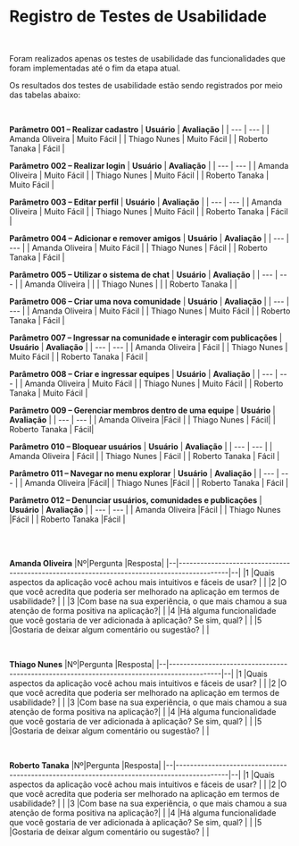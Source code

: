 # Registro de Testes de Usabilidade

<br>

Foram realizados apenas os testes de usabilidade das funcionalidades que foram implementadas até o fim da etapa atual.

Os resultados dos testes de usabilidade estão sendo registrados por meio das tabelas abaixo:

<br>


**Parâmetro 001 – Realizar cadastro**
| **Usuário** 	| **Avaliação** | 
| --- 	| --- |
| Amanda Oliveira	| Muito Fácil |
| Thiago Nunes     | Muito Fácil |
| Roberto Tanaka    	| Fácil | 

**Parâmetro 002 – Realizar login**
| **Usuário** 	| **Avaliação** | 
| --- 	| --- |
| Amanda Oliveira	| Muito Fácil |
| Thiago Nunes     | Muito Fácil |
| Roberto Tanaka    	| Muito Fácil | 

**Parâmetro 003 – Editar perfil**
| **Usuário** 	| **Avaliação** | 
| --- 	| --- |
| Amanda Oliveira	| Muito Fácil |
| Thiago Nunes     | Muito Fácil |
| Roberto Tanaka    	| Fácil  | 

**Parâmetro 004 – Adicionar e remover amigos**
| **Usuário** 	| **Avaliação** | 
| --- 	| --- |
| Amanda Oliveira	| Muito Fácil |
| Thiago Nunes     |  Fácil |
| Roberto Tanaka    	| Fácil | 

**Parâmetro 005 – Utilizar o sistema de chat**
| **Usuário** 	| **Avaliação** | 
| --- 	| --- |
| Amanda Oliveira	| |
| Thiago Nunes     | |
| Roberto Tanaka    	| | 

**Parâmetro 006 – Criar uma nova comunidade**
| **Usuário** 	| **Avaliação** | 
| --- 	| --- |
| Amanda Oliveira	| Muito Fácil  |
| Thiago Nunes     | Muito Fácil  |
| Roberto Tanaka    	| Fácil | 

**Parâmetro 007 – Ingressar na comunidade e interagir com publicações**
| **Usuário** 	| **Avaliação** | 
| --- 	| --- |
| Amanda Oliveira	| Fácil  |
| Thiago Nunes     | Muito Fácil |
| Roberto Tanaka    	| Fácil | 

**Parâmetro 008 – Criar e ingressar equipes**
| **Usuário** 	| **Avaliação** | 
| --- 	| --- |
| Amanda Oliveira	| Muito Fácil  |
| Thiago Nunes     | Muito Fácil  |
| Roberto Tanaka    	| Muito Fácil  | 

**Parâmetro 009 – Gerenciar membros dentro de uma equipe**
| **Usuário** 	| **Avaliação** | 
| --- 	| --- |
| Amanda Oliveira	|Fácil |
| Thiago Nunes     | Fácil|
| Roberto Tanaka    	| Fácil| 

**Parâmetro 010 – Bloquear usuários**
| **Usuário** 	| **Avaliação** | 
| --- 	| --- |
| Amanda Oliveira	| Fácil |
| Thiago Nunes     | Fácil |
| Roberto Tanaka    	| Fácil | 

**Parâmetro 011 – Navegar no menu explorar**
| **Usuário** 	| **Avaliação** | 
| --- 	| --- |
| Amanda Oliveira	|Fácil|
| Thiago Nunes     |Fácil |
| Roberto Tanaka    	| Fácil | 

**Parâmetro 012 – Denunciar usuários, comunidades e publicações**
| **Usuário** 	| **Avaliação** | 
| --- 	| --- |
| Amanda Oliveira	|Fácil |
| Thiago Nunes     |Fácil |
| Roberto Tanaka    	|Fácil | 

<br>
<br>

**Amanda Oliveira**
|Nº|Pergunta                                                                                    |Resposta|
|--|--------------------------------------------------------------------------------------------|--|
|1 |Quais aspectos da aplicação você achou mais intuitivos e fáceis de usar?                    | |
|2 |O que você acredita que poderia ser melhorado na aplicação em termos de usabilidade?        | |
|3 |Com base na sua experiência, o que mais chamou a sua atenção de forma positiva na aplicação?| |
|4 |Há alguma funcionalidade que você gostaria de ver adicionada à aplicação? Se sim, qual?     | |
|5 |Gostaria de deixar algum comentário ou sugestão?                                            | |

<br>

**Thiago Nunes**
|Nº|Pergunta                                                                                    |Resposta|
|--|--------------------------------------------------------------------------------------------|--|
|1 |Quais aspectos da aplicação você achou mais intuitivos e fáceis de usar?                    | |
|2 |O que você acredita que poderia ser melhorado na aplicação em termos de usabilidade?        | |
|3 |Com base na sua experiência, o que mais chamou a sua atenção de forma positiva na aplicação?| |
|4 |Há alguma funcionalidade que você gostaria de ver adicionada à aplicação? Se sim, qual?     | |
|5 |Gostaria de deixar algum comentário ou sugestão?                                            | |

<br>

**Roberto Tanaka**
|Nº|Pergunta                                                                                    |Resposta|
|--|--------------------------------------------------------------------------------------------|--|
|1 |Quais aspectos da aplicação você achou mais intuitivos e fáceis de usar?                    | |
|2 |O que você acredita que poderia ser melhorado na aplicação em termos de usabilidade?        | |
|3 |Com base na sua experiência, o que mais chamou a sua atenção de forma positiva na aplicação?| |
|4 |Há alguma funcionalidade que você gostaria de ver adicionada à aplicação? Se sim, qual?     | |
|5 |Gostaria de deixar algum comentário ou sugestão?                                            | |


